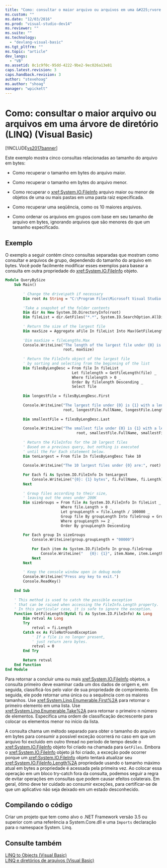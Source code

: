 ```yaml
---
title: "Como: consultar o maior arquivo ou arquivos em uma &#225;rvore de diret&#243;rio (LINQ) (Visual Basic) | Microsoft Docs"
ms.custom: ""
ms.date: "12/03/2016"
ms.prod: "visual-studio-dev14"
ms.reviewer: ""
ms.suite: ""
ms.technology: 
  - "devlang-visual-basic"
ms.tgt_pltfrm: ""
ms.topic: "article"
dev_langs: 
  - "VB"
ms.assetid: 8c1c9f0c-95dd-4222-9be2-9ec026a13e81
caps.latest.revision: 3
caps.handback.revision: 3
author: "stevehoag"
ms.author: "shoag"
manager: "wpickett"
---
```

# Como: consultar o maior arquivo ou arquivos em uma &#225;rvore de diret&#243;rio (LINQ) (Visual Basic)
[!INCLUDE[vs2017banner](../../../../csharp/includes/vs2017banner.md)]

Este exemplo mostra cinco consultas relacionadas ao tamanho do arquivo em bytes:  
  
-   Como recuperar o tamanho em bytes do arquivo maior.  
  
-   Como recuperar o tamanho em bytes do arquivo menor.  
  
-   Como recuperar o <xref:System.IO.FileInfo> arquivo maior ou menor de objetos de uma ou mais pastas em uma pasta raiz especificada.  
  
-   Como recuperar uma seqüência, como os 10 maiores arquivos.  
  
-   Como ordenar os arquivos em grupos com base em seu tamanho de arquivo em bytes, ignorando arquivos que são menores do que um tamanho especificado.  
  
## Exemplo  
 O exemplo a seguir contém cinco consultas separadas que mostram como consultar e arquivos de grupo, dependendo do tamanho do arquivo em bytes. Você pode facilmente modificar esses exemplos para basear a consulta em outra propriedade do <xref:System.IO.FileInfo> objeto.  
  
```vb  
Module QueryBySize  
    Sub Main()  
  
        ' Change the drive\path if necessary  
        Dim root As String = "C:\Program Files\Microsoft Visual Studio 9.0"  
  
        'Take a snapshot of the folder contents  
        Dim dir As New System.IO.DirectoryInfo(root)  
        Dim fileList = dir.GetFiles("*.*", System.IO.SearchOption.AllDirectories)  
  
        ' Return the size of the largest file  
        Dim maxSize = Aggregate aFile In fileList Into Max(GetFileLength(aFile))  
  
        'Dim maxSize = fileLengths.Max  
        Console.WriteLine("The length of the largest file under {0} is {1}", _  
                          root, maxSize)  
  
        ' Return the FileInfo object of the largest file  
        ' by sorting and selecting from the beginning of the list  
        Dim filesByLengDesc = From file In fileList _  
                              Let filelength = GetFileLength(file) _  
                              Where filelength > 0 _  
                              Order By filelength Descending _  
                              Select file  
  
        Dim longestFile = filesByLengDesc.First  
  
        Console.WriteLine("The largest file under {0} is {1} with a length of {2} bytes", _  
                          root, longestFile.FullName, longestFile.Length)  
  
        Dim smallestFile = filesByLengDesc.Last  
  
        Console.WriteLine("The smallest file under {0} is {1} with a length of {2} bytes", _  
                                root, smallestFile.FullName, smallestFile.Length)  
  
        ' Return the FileInfos for the 10 largest files  
        ' Based on a previous query, but nothing is executed  
        ' until the For Each statement below.  
        Dim tenLargest = From file In filesByLengDesc Take 10  
  
        Console.WriteLine("The 10 largest files under {0} are:", root)  
  
        For Each fi As System.IO.FileInfo In tenLargest  
            Console.WriteLine("{0}: {1} bytes", fi.FullName, fi.Length)  
        Next  
  
        ' Group files according to their size,  
        ' leaving out the ones under 200K  
        Dim sizeGroups = From file As System.IO.FileInfo In fileList _  
                         Where file.Length > 0 _  
                         Let groupLength = file.Length / 100000 _  
                         Group file By groupLength Into fileGroup = Group _  
                         Where groupLength >= 2 _  
                         Order By groupLength Descending  
  
        For Each group In sizeGroups  
            Console.WriteLine(group.groupLength + "00000")  
  
            For Each item As System.IO.FileInfo In group.fileGroup  
                Console.WriteLine("   {0}: {1}", item.Name, item.Length)  
            Next  
        Next  
  
        ' Keep the console window open in debug mode  
        Console.WriteLine("Press any key to exit.")  
        Console.ReadKey()  
  
    End Sub  
  
    ' This method is used to catch the possible exception  
    ' that can be raised when accessing the FileInfo.Length property.  
    ' In this particular case, it is safe to ignore the exception.  
    Function GetFileLength(ByVal fi As System.IO.FileInfo) As Long  
        Dim retval As Long  
        Try  
            retval = fi.Length  
        Catch ex As FileNotFoundException  
            ' If a file is no longer present,  
            ' just return zero bytes.   
            retval = 0  
        End Try  
  
        Return retval  
    End Function  
End Module  
```  
  
 Para retornar a concluir uma ou mais <xref:System.IO.FileInfo> objetos, a consulta primeiro deve examinar cada um dos dados de origem e, em seguida, classificá\-los pelo valor de sua propriedade de comprimento. Em seguida, ele pode retornar uma única ou a sequência com os maiores tamanhos. Use <xref:System.Linq.Enumerable.First%2A> para retornar o primeiro elemento em uma lista. Use <xref:System.Linq.Enumerable.Take%2A> para retornar o primeiro n número de elementos. Especifica uma ordem de classificação decrescente para colocar os elementos menor no início da lista.  
  
 A consulta chama um método separado para obter o tamanho do arquivo em bytes para consumir a possível exceção ocorrerá no caso em que um arquivo foi excluído em outro thread no período de tempo desde o <xref:System.IO.FileInfo> objeto foi criado na chamada para `GetFiles`. Embora o <xref:System.IO.FileInfo> objeto já foi criado, a exceção pode ocorrer porque um <xref:System.IO.FileInfo> objeto tentará atualizar seu <xref:System.IO.FileInfo.Length%2A> propriedade usando o tamanho máximo atual em bytes a propriedade é acessada pela primeira vez. Ao colocar essa operação em um bloco try\-catch fora da consulta, podemos seguir a regra de evitar operações em consultas que podem causar efeitos colaterais. Em geral, ótimo deve ter cuidado ao consumir exceções, para certificar\-se de que um aplicativo não seja deixado em um estado desconhecido.  
  
## Compilando o código  
 Criar um projeto que tem como alvo o .NET Framework versão 3.5 ou superior com uma referência a System.Core.dll e uma `Imports` declaração para o namespace System. Linq.  
  
## Consulte também  
 [LINQ to Objects \(Visual Basic\)](../../../../visual-basic/programming-guide/concepts/linq/linq-to-objects.md)   
 [LINQ e diretórios de arquivos \(Visual Basic\)](../../../../visual-basic/programming-guide/concepts/linq/linq-and-file-directories.md)